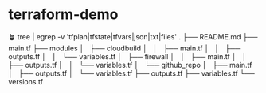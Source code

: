 # terraform-demo

🪴 tree | egrep -v 'tfplan|tfstate|tfvars|json|txt|files'
.
├── README.md
├── main.tf
├── modules
│   ├── cloudbuild
│   │   ├── main.tf
│   │   ├── outputs.tf
│   │   └── variables.tf
│   ├── firewall
│   │   ├── main.tf
│   │   ├── outputs.tf
│   │   └── variables.tf
│   └── github_repo
│       ├── main.tf
│       ├── outputs.tf
│       └── variables.tf
├── outputs.tf
├── variables.tf
└── versions.tf